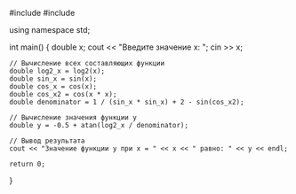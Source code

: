 #include <iostream>
#include <cmath>

using namespace std;

int main() {
    double x;
    cout << "Введите значение x: ";
    cin >> x;

    // Вычисление всех составляющих функции
    double log2_x = log2(x);
    double sin_x = sin(x);
    double cos_x = cos(x);
    double cos_x2 = cos(x * x);
    double denominator = 1 / (sin_x * sin_x) + 2 - sin(cos_x2);

    // Вычисление значения функции y
    double y = -0.5 + atan(log2_x / denominator);

    // Вывод результата
    cout << "Значение функции y при x = " << x << " равно: " << y << endl;

    return 0;
}

